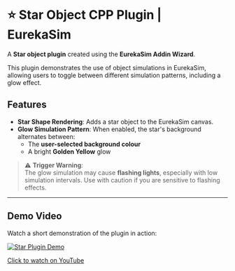 # ⭐ Star Object CPP Plugin | EurekaSim

A **Star object plugin** created using the **EurekaSim Addin Wizard**.

This plugin demonstrates the use of object simulations in EurekaSim, allowing users to toggle between different simulation patterns, including a glow effect.

## Features

- **Star Shape Rendering**: Adds a star object to the EurekaSim canvas.
- **Glow Simulation Pattern**: When enabled, the star's background alternates between:
  - The **user-selected background colour**
  - A bright **Golden Yellow** glow

> ⚠ **Trigger Warning**:  
> The glow simulation may cause **flashing lights**, especially with low simulation intervals. Use with caution if you are sensitive to flashing effects.

---

## Demo Video

Watch a short demonstration of the plugin in action:

[![Star Plugin Demo](https://img.youtube.com/vi/DVzNHmPHEZo/0.jpg)](https://youtu.be/DVzNHmPHEZo)

[Click to watch on YouTube](https://youtu.be/DVzNHmPHEZo)

